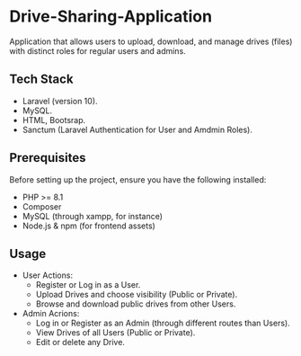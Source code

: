 # Drive-Sharing-Application

Application that allows users to upload, download, and manage drives (files) with distinct roles for regular users and admins.

## Tech Stack

-   Laravel (version 10).
-   MySQL.
-   HTML, Bootsrap.
-   Sanctum (Laravel Authentication for User and Amdmin Roles).

## Prerequisites

Before setting up the project, ensure you have the following installed:

-   PHP >= 8.1
-   Composer
-   MySQL (through xampp, for instance)
-   Node.js & npm (for frontend assets)

## Usage

-   User Actions:
    -   Register or Log in as a User.
    -   Upload Drives and choose visibility (Public or Private).
    -   Browse and download public drives from other Users.
-   Admin Acrions:
    -   Log in or Register as an Admin (through different routes than Users).
    -   View Drives of all Users (Public or Private).
    -   Edit or delete any Drive.
